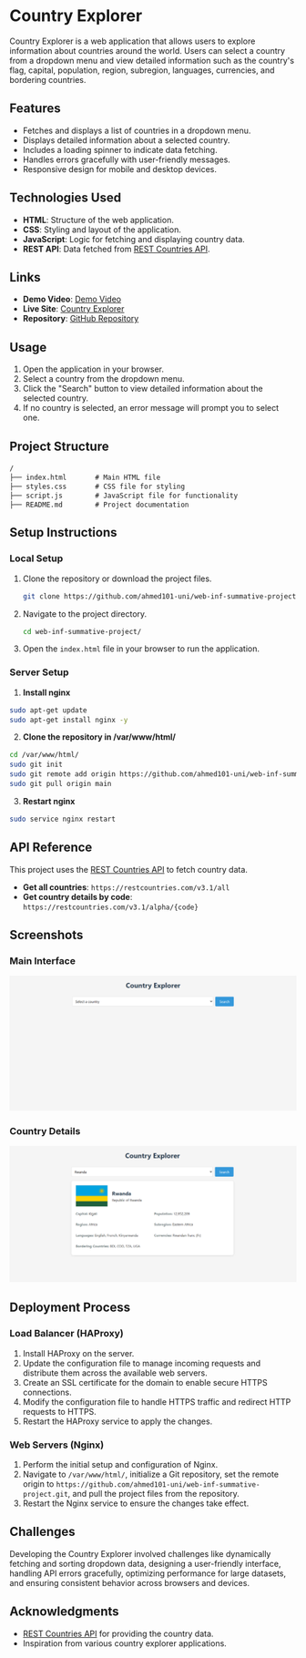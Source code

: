 # Country Explorer

Country Explorer is a web application that allows users to explore information about countries around the world. Users can select a country from a dropdown menu and view detailed information such as the country's flag, capital, population, region, subregion, languages, currencies, and bordering countries.

## Features

- Fetches and displays a list of countries in a dropdown menu.
- Displays detailed information about a selected country.
- Includes a loading spinner to indicate data fetching.
- Handles errors gracefully with user-friendly messages.
- Responsive design for mobile and desktop devices.

## Technologies Used

- **HTML**: Structure of the web application.
- **CSS**: Styling and layout of the application.
- **JavaScript**: Logic for fetching and displaying country data.
- **REST API**: Data fetched from [REST Countries API](https://restcountries.com/).

## Links
- **Demo Video**: [Demo Video](https://youtube.com/shorts/34O5KsOoGF8?si=GMBP1dRgXuTQXzm9)
- **Live Site**: [Country Explorer](https://www.ahmed-101.tech/)
- **Repository**: [GitHub Repository](https://github.com/ahmed101-uni/web-inf-summative-project/tree/main)

## Usage

1. Open the application in your browser.
2. Select a country from the dropdown menu.
3. Click the "Search" button to view detailed information about the selected country.
4. If no country is selected, an error message will prompt you to select one.

## Project Structure

```
/
├── index.html       # Main HTML file
├── styles.css       # CSS file for styling
├── script.js        # JavaScript file for functionality
├── README.md        # Project documentation
```

## Setup Instructions

### Local Setup

1. Clone the repository or download the project files.
   ```bash
   git clone https://github.com/ahmed101-uni/web-inf-summative-project.git
   ```
2. Navigate to the project directory.
   ```bash
   cd web-inf-summative-project/
   ```
3. Open the `index.html` file in your browser to run the application.

### Server Setup

1. **Install nginx**
```bash
sudo apt-get update
sudo apt-get install nginx -y
```

2. **Clone the repository in /var/www/html/**
```bash
cd /var/www/html/ 
sudo git init
sudo git remote add origin https://github.com/ahmed101-uni/web-inf-summative-project.git
sudo git pull origin main
```

3. **Restart nginx**
```bash
sudo service nginx restart
```

## API Reference

This project uses the [REST Countries API](https://restcountries.com/) to fetch country data.

- **Get all countries**: `https://restcountries.com/v3.1/all`
- **Get country details by code**: `https://restcountries.com/v3.1/alpha/{code}`

## Screenshots

### Main Interface
![Main Interface](./images/mainUI.png)

### Country Details
![Country Details](./images/countryUI.png)


## Deployment Process

### Load Balancer (HAProxy)

1. Install HAProxy on the server.
2. Update the configuration file to manage incoming requests and distribute them across the available web servers.
3. Create an SSL certificate for the domain to enable secure HTTPS connections.
4. Modify the configuration file to handle HTTPS traffic and redirect HTTP requests to HTTPS.
5. Restart the HAProxy service to apply the changes.

### Web Servers (Nginx)

1. Perform the initial setup and configuration of Nginx.
2. Navigate to `/var/www/html/`, initialize a Git repository, set the remote origin to `https://github.com/ahmed101-uni/web-inf-summative-project.git`, and pull the project files from the repository.
3. Restart the Nginx service to ensure the changes take effect.

## Challenges

Developing the Country Explorer involved challenges like dynamically fetching and sorting dropdown data, designing a user-friendly interface, handling API errors gracefully, optimizing performance for large datasets, and ensuring consistent behavior across browsers and devices.

## Acknowledgments

- [REST Countries API](https://restcountries.com/) for providing the country data.
- Inspiration from various country explorer applications.
